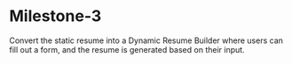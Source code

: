 # Milestone-3
Convert the static resume into a Dynamic Resume Builder where users can fill out a form, and the resume is generated based on their input. 
